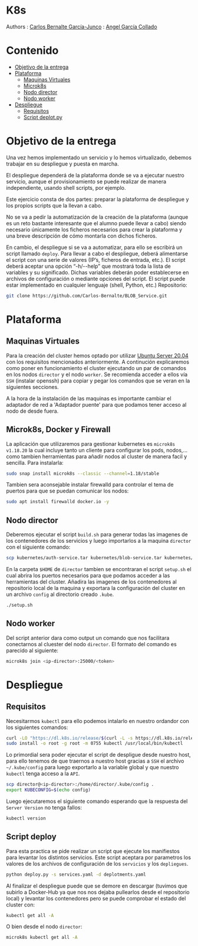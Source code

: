 # K8s

Authors
    :  [Carlos Bernalte García-Junco](https://github.com/Carlos-Bernalte)
    :  [Angel García Collado](https://github.com/theangelogarci)
# Contenido

- [Objetivo de la entrega](#objetivo-de-la-entrega)
- [Plataforma](#plataforma)
    - [Maquinas Virtuales](#maquinas-virtuales)
    - [Microk8s](#microk8s)
    - [Nodo director](#nodo-director)
    - [Nodo worker](#nodo-worker)
- [Despliegue](#despliegue)
    - [Requisitos](#requisitos)
    - [Script deplot.py](#script-deploy)


# Objetivo de la entrega
Una vez hemos implementado un servicio y lo hemos virtualizado, debemos trabajar en su despliegue y puesta en marcha.

El despliegue dependerá de la plataforma donde se va a ejecutar nuestro servicio, aunque el provisionamiento se puede realizar de manera independiente, usando shell scripts, por ejemplo.

Este ejercicio consta de dos partes: preparar la plataforma de despliegue y los propios scripts que la llevan a cabo.

No se va a pedir la automatización de la creación de la plataforma (aunque es un reto bastante interesante que el alumno puede llevar a cabo) siendo necesario únicamente los ficheros necesarios para crear la plataforma y una breve descripción de cómo montarla con dichos ficheros.

En cambio, el despliegue si se va a automatizar, para ello se escribirá un script llamado `deploy`. Para llevar a cabo el despliegue, deberá alimentarse el script con una serie de valores (IP’s, ficheros de entrada, etc.). El script deberá aceptar una opción “-h/--help” que mostrará toda la lista de variables y su significado. Dichas variables deberán poder establecerse en archivos de configuración o mediante opciones del script. El script puede estar implementado en cualquier lenguaje (shell, Python, etc.)
Repositorio:
```bash
git clone https://github.com/Carlos-Bernalte/BLOB_Service.git
```
# Plataforma
## Maquinas Virtuales
Para la creación del cluster hemos optado por utilizar [Ubuntu Server 20.04 ](https://releases.ubuntu.com/20.04/) con los requisitos mencionados anteriormente. A continución explicaremos como poner en funcionamiento el cluster ejecutando un par de comandos en los nodos `director` y el nodo `worker`. Se recomienda acceder a ellos vía `SSH` (instalar openssh) para copiar y pegar los comandos que se veran en la siguientes secciones.

A la hora de la instalación de las maquinas es importante cambiar el adaptador de red a 'Adaptador puente' para que podamos tener acceso al nodo de desde fuera.

## Microk8s, Docker y Firewall
La aplicación que utilizaremos para gestionar kubernetes es `microk8s v1.18.20` la cual incluye tanto un cliente para configurar los pods, nodos,... como tambien herramientas para añadir nodos al cluster de manera facil y sencilla. Para instalarla:
```bash
sudo snap install microk8s --classic --channel=1.18/stable
```
Tambien sera aconsejable instalar firewalld para controlar el tema de puertos para que se puedan comunicar los nodos:
```bash
sudo apt install firewalld docker.io -y
```

## Nodo director
Deberemos ejecutar el script `build.sh` para generar todas las imagenes de los contenedores de los servicios y luego importarlos a la maquina `director` con el siguiente comando:
```bash
scp kubernetes/auth-service.tar kubernetes/blob-service.tar kubernetes/dirs-service.tar kubernetes/setup.sh director@<ip-director>:/home/director/
```

En la carpeta `$HOME` de `director` tambien se encontraran el script `setup.sh` el cual abrira los puertos necesarios para que podamos acceder a las herramientas del cluster. Añadira las imagenes de los contenedores al repositorio local de la maquina y exportara la configuración del cluster en un archivo `config` al directorio creado `.kube`.
```bash
./setup.sh
```
## Nodo worker
Del script anterior dara como output un comando que nos facilitara conectarnos al cluester del nodo `director`. El formato del comando es parecido al siguiente:
```bash
microk8s join <ip-director>:25000/<token>
```

# Despliegue
## Requisitos
Necesitarmos `kubectl` para ello podemos intalarlo en nuestro ordandor con los siguientes comandos:
```bash
curl -LO "https://dl.k8s.io/release/$(curl -L -s https://dl.k8s.io/release/stable.txt)/bin/linux/amd64/kubectl"
sudo install -o root -g root -m 0755 kubectl /usr/local/bin/kubectl
```

Lo primordial sera poder ejecutar el script de despligue desde nuestro host, para ello tenemos de que traernos a nuestro host gracias a `SSH` el archivo `~/.kube/config` para luego exportarlo a la variable global y que nuestro `kubectl` tenga acceso a la `API`.
```bash
scp director@<ip-director>:/home/director/.kube/config .
export KUBECONFIG=$(echo config)
```
Luego ejecutaremos el siguiente comando esperando que la respuesta del `Server Version` no tenga fallos:
```bash
kubectl version
```

## Script deploy
Para esta practica se pide realizar un script que ejecute los manifiestos para levantar los distintos servicios. Este script aceptara por parametros los valores de los archivos de configuración de los `servicios` y los `depliegues`.

```bash
python deploy.py -s services.yaml -d deplotments.yaml
```
Al finalizar el despliegue puede que se demore en descargar (tuvimos que subirlo a Docker-Hub ya que nos nos dejaba pullearlos desde el repositorio local) y levantar los contenedores pero se puede comprobar el estado del cluster con:
```bash
kubectl get all -A
```
O bien desde el nodo `director`:
```bash
microk8s kubectl get all -A
```

